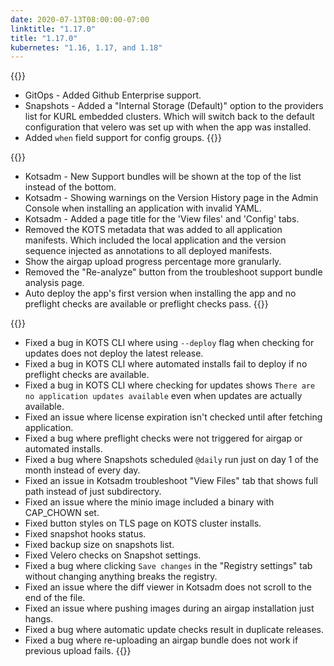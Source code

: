 ```yaml
---
date: 2020-07-13T08:00:00-07:00
linktitle: "1.17.0"
title: "1.17.0"
kubernetes: "1.16, 1.17, and 1.18"
---
```


{{<features>}}
* GitOps - Added Github Enterprise support.
* Snapshots - Added a "Internal Storage (Default)" option to the providers list for KURL embedded clusters. Which will switch back to the default configuration that velero was set up with when the app was installed.
* Added `when` field support for config groups.
{{</features>}}

{{<changes>}}
* Kotsadm - New Support bundles will be shown at the top of the list instead of the bottom.
* Kotsadm - Showing warnings on the Version History page in the Admin Console when installing an application with invalid YAML.
* Kotsadm - Added a page title for the 'View files' and 'Config' tabs.
* Removed the KOTS metadata that was added to all application manifests. Which included the local application and the version sequence injected as annotations to all deployed manifests.
* Show the airgap upload progress percentage more granularly.
* Removed the "Re-analyze" button from the troubleshoot support bundle analysis page.
* Auto deploy the app's first version when installing the app and no preflight checks are available or preflight checks pass.
{{</changes>}}

{{<fixes>}}
* Fixed a bug in KOTS CLI where using `--deploy` flag when checking for updates does not deploy the latest release.
* Fixed a bug in KOTS CLI where automated installs fail to deploy if no preflight checks are available.
* Fixed a bug in KOTS CLI where checking for updates shows `There are no application updates available` even when updates are actually available.
* Fixed an issue where license expiration isn't checked until after fetching application.
* Fixed a bug where preflight checks were not triggered for airgap or automated installs.
* Fixed a bug where Snapshots scheduled `@daily` run just on day 1 of the month instead of every day.
* Fixed an issue in Kotsadm troubleshoot "View Files" tab that shows full path instead of just subdirectory.
* Fixed an issue where the minio image included a binary with CAP_CHOWN set.
* Fixed button styles on TLS page on KOTS cluster installs.
* Fixed snapshot hooks status.
* Fixed backup size on snapshots list.
* Fixed Velero checks on Snapshot settings.
* Fixed a bug where clicking `Save changes` in the "Registry settings" tab without changing anything breaks the registry.
* Fixed an issue where the diff viewer in Kotsadm does not scroll to the end of the file.
* Fixed an issue where pushing images during an airgap installation just hangs.
* Fixed a bug where automatic update checks result in duplicate releases.
* Fixed a bug where re-uploading an airgap bundle does not work if previous upload fails.
{{</fixes>}}
